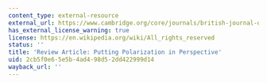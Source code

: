 ```yaml
---
content_type: external-resource
external_url: https://www.cambridge.org/core/journals/british-journal-of-political-science/article/review-article-putting-polarization-in-perspective/63399498FAD2D3BDF8BDDF3340A9A41B
has_external_license_warning: true
license: https://en.wikipedia.org/wiki/All_rights_reserved
status: ''
title: 'Review Article: Putting Polarization in Perspective'
uid: 2cb5f0e6-5e5b-4ad4-98d5-2dd422999d14
wayback_url: ''
---
```

